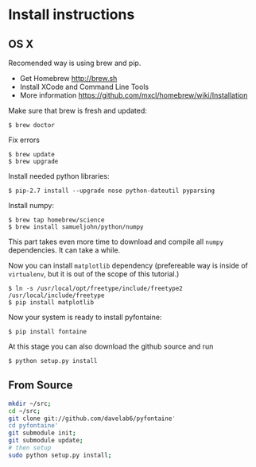 # Install instructions

## OS X

Recomended way is using brew and pip.

- Get Homebrew http://brew.sh
- Install XCode and Command Line Tools 
- More information https://github.com/mxcl/homebrew/wiki/Installation

Make sure that brew is fresh and updated:
```
$ brew doctor
```
Fix errors
```
$ brew update
$ brew upgrade
```
Install needed python libraries:
```
$ pip-2.7 install --upgrade nose python-dateutil pyparsing
```
Install numpy:
```
$ brew tap homebrew/science
$ brew install samueljohn/python/numpy
```
This part takes even more time to download and compile all `numpy` dependencies. It can take a while.

Now you can install `matplotlib` dependency (prefereable way is inside of `virtualenv`, but it is out of the scope of this tutorial.)
```
$ ln -s /usr/local/opt/freetype/include/freetype2 /usr/local/include/freetype
$ pip install matplotlib
```
Now your system is ready to install pyfontaine:
```
$ pip install fontaine
```
At this stage you can also download the github source and run
```
$ python setup.py install
```

## From Source

```sh
mkdir ~/src;
cd ~/src;
git clone git://github.com/davelab6/pyfontaine'
cd pyfontaine'
git submodule init;
git submodule update;
# then setup
sudo python setup.py install;
```
